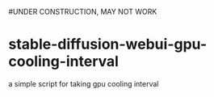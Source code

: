#UNDER CONSTRUCTION, MAY NOT WORK

# stable-diffusion-webui-gpu-cooling-interval

a simple script for taking gpu cooling interval

